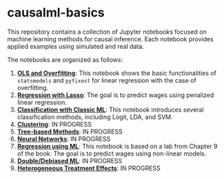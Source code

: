 # causalml-basics

This repository contains a collection of Jupyter notebooks focused on machine learning methods for causal inference. Each notebook provides applied examples using simulated and real data.

The notebooks are organized as follows:

1. [**OLS and Overfitting**](notebooks/OLS.ipynb): This notebook shows the basic functionalities of `statsmodels` and `pyfixest` for linear regression with the case of overfitting.
2. [**Regression with Lasso**](notebooks/Lasso.ipynb): The goal is to predict wages using penalized linear regression.
3. [**Classification with Classic ML**](notebooks/Classification.ipynb): This notebook introduces several classification methods, including Logit, LDA, and SVM.
4. [**Clustering**](notebooks/Clustering.ipynb): IN PROGRESS
5. [**Tree-based Methods**](notebooks/Trees.ipynb): IN PROGRESS
6. [**Neural Networks**](notebooks/Neural_Networks.ipynb): IN PROGRESS
7. [**Regression using ML**](notebooks/ML.ipynb): This notebook is based on a lab from Chapter 9 of the book. The goal is to predict wages using non-linear models.
8. [**Double/Debiased ML**](notebooks/DML.ipynb): IN PROGRESS
9. [**Heterogeneous Treatment Effects**](notebooks/CATE.ipynb): IN PROGRESS
